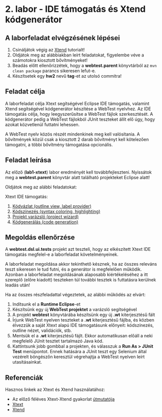 # 2. labor - IDE támogatás és Xtend kódgenerátor

## A laborfeladat elvégzésének lépései

1. Csináljátok végig az [Xtend](https://eclipse.dev/Xtext/documentation/103_domainmodelnextsteps.html) tutorialt!
2. Oldjátok meg az alábbiakban leírt feladatokat, figyelembe véve a számotokra kiosztott bővítményeket!
3. Beadás előtt ellenőrizzétek, hogy a **webtest.parent** könyvtárból az `mvn clean package` parancs sikeresen lefut-e.
4. Készítsetek egy **hw2** nevű **tag**-et az utolsó commitra!

## Feladat célja

A laborfeladat célja Xtext segítségével Eclipse IDE támogatás, valamint Xtend segítségével kódgenerátor készítése a WebTest nyelvhez. Az IDE támogatás célja, hogy leegyszerűsítse a WebTest fájlok szerkesztését. A kódgenerátor pedig a WebTest fájlokból JUnit teszteket állít elő úgy, hogy azokat közvetlenül futtatni lehessen.

A WebTest nyelv közös részét mindenkinek meg kell valósítania. A bővítmények közül csak a kiosztott 2 darab bővítményt kell kötelezően támogatni, a többi bővítmény támogatása opcionális.

## Feladat leírása

Az előző (**lab1-xtext**) labor eredményét kell továbbfejleszteni. Nyissátok meg a **webtest.parent** könyvtár alatt található projekteket Eclipse alatt!

Oldjátok meg az alábbi feladatokat:

Xtext IDE támogatás:

1. [Kódvázlat (outline view, label provider)](TaskOutline.md)
2. [Kódszínezés (syntax coloring, highlighting)](TaskHighlighting.md)
3. [Projekt varázsló (project wizard)](TaskProjectWizard.md)
4. [Kódgenerálás (code generation)](TaskCodeGeneration.md)

## Megoldás ellenőrzése

A **webtest.dsl.ui.tests** projekt azt teszteli, hogy az elkészített Xtext IDE támogatás megfelel-e a laborfeladat követelményeinek.

A laborfeladat megoldása akkor tekinthető késznek, ha az összes releváns teszt sikeresen le tud futni, és a generátor is megfelelően működik. Azonban a laborfeladat megoldásának alaposabb kiértékeléséhez a itt szereplő (előre kiadott) teszteken túl további tesztek is futtatásra kerülnek leadás után!

Ha az összes részfeladattal végeztetek, az alábbi működés az elvárt:

1. Indítsunk el a **Runtime Eclipse**-et
2. Készítsünk egy új **WebTest projektet** a varázsló segítségével
3. A projekt **webtest** könyvtárába készítsünk egy új **.wt** kiterjesztésű fált
4. Írjunk WebTest nyelven teszteket a **.wt** kiterjesztésű fájlba, és közben élvezzük a saját Xtext alapú IDE támogatásunk előnyeit: kódszínezés, outline nézet, validációk, stb.
5. Mentsük el a **.wt** kiterjesztésű fájlt. Ekkor automatikusan előáll a neki megfelelő JUnit tesztet tartalmazó Java kód.
6. Kattintsunk jobb gombbal a projekten, és válasszuk a **Run As > JUnit Test** menüpontot. Ennek hatására a JUnit teszt egy Selenium által vezérelt böngészőn keresztül végrehajtja a WebTest nyelven leírt utasításainkat.

## Referenciák

Hasznos linkek az Xtext és Xtend használatához:

* Az előző féléves Xtext-Xtend gyakorlat [útmutatója](../lab1-xcore/images/GY4-XtextXtend-Utmutato.pdf)
* [Xtext](https://eclipse.dev/Xtext/documentation/index.html)
* [Xtend](https://eclipse.dev/Xtext/xtend/documentation/index.html)

